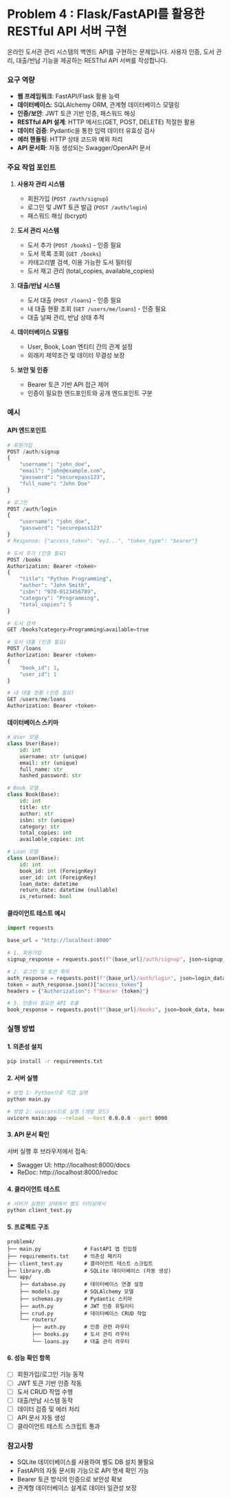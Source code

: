 # Problem 4 : Flask/FastAPI를 활용한 RESTful API 서버 구현 

온라인 도서관 관리 시스템의 백엔드 API를 구현하는 문제입니다. 사용자 인증, 도서 관리, 대출/반납 기능을 제공하는 RESTful API 서버를 작성합니다.

### 요구 역량
- **웹 프레임워크**: FastAPI/Flask 활용 능력
- **데이터베이스**: SQLAlchemy ORM, 관계형 데이터베이스 모델링
- **인증/보안**: JWT 토큰 기반 인증, 패스워드 해싱
- **RESTful API 설계**: HTTP 메서드(GET, POST, DELETE) 적절한 활용
- **데이터 검증**: Pydantic을 통한 입력 데이터 유효성 검사
- **에러 핸들링**: HTTP 상태 코드와 예외 처리
- **API 문서화**: 자동 생성되는 Swagger/OpenAPI 문서

### 주요 작업 포인트
1. **사용자 관리 시스템**
   - 회원가입 (`POST /auth/signup`)
   - 로그인 및 JWT 토큰 발급 (`POST /auth/login`)
   - 패스워드 해싱 (bcrypt)

2. **도서 관리 시스템**
   - 도서 추가 (`POST /books`) - 인증 필요
   - 도서 목록 조회 (`GET /books`)
   - 카테고리별 검색, 이용 가능한 도서 필터링
   - 도서 재고 관리 (total_copies, available_copies)

3. **대출/반납 시스템**
   - 도서 대출 (`POST /loans`) - 인증 필요
   - 내 대출 현황 조회 (`GET /users/me/loans`) - 인증 필요
   - 대출 날짜 관리, 반납 상태 추적

4. **데이터베이스 모델링**
   - User, Book, Loan 엔티티 간의 관계 설정
   - 외래키 제약조건 및 데이터 무결성 보장

5. **보안 및 인증**
   - Bearer 토큰 기반 API 접근 제어
   - 인증이 필요한 엔드포인트와 공개 엔드포인트 구분

### 예시

#### API 엔드포인트
```python
# 회원가입
POST /auth/signup
{
    "username": "john_doe",
    "email": "john@example.com",
    "password": "securepass123",
    "full_name": "John Doe"
}

# 로그인
POST /auth/login
{
    "username": "john_doe",
    "password": "securepass123"
}
# Response: {"access_token": "eyJ...", "token_type": "bearer"}

# 도서 추가 (인증 필요)
POST /books
Authorization: Bearer <token>
{
    "title": "Python Programming",
    "author": "John Smith",
    "isbn": "978-0123456789",
    "category": "Programming",
    "total_copies": 5
}

# 도서 검색
GET /books?category=Programming&available=true

# 도서 대출 (인증 필요)
POST /loans
Authorization: Bearer <token>
{
    "book_id": 1,
    "user_id": 1
}

# 내 대출 현황 (인증 필요)
GET /users/me/loans
Authorization: Bearer <token>
```

#### 데이터베이스 스키마
```python
# User 모델
class User(Base):
    id: int
    username: str (unique)
    email: str (unique)
    full_name: str
    hashed_password: str

# Book 모델  
class Book(Base):
    id: int
    title: str
    author: str
    isbn: str (unique)
    category: str
    total_copies: int
    available_copies: int

# Loan 모델
class Loan(Base):
    id: int
    book_id: int (ForeignKey)
    user_id: int (ForeignKey)
    loan_date: datetime
    return_date: datetime (nullable)
    is_returned: bool
```

#### 클라이언트 테스트 예시
```python
import requests

base_url = "http://localhost:8000"

# 1. 회원가입
signup_response = requests.post(f"{base_url}/auth/signup", json=signup_data)

# 2. 로그인 및 토큰 획득
auth_response = requests.post(f"{base_url}/auth/login", json=login_data)
token = auth_response.json()["access_token"]
headers = {"Authorization": f"Bearer {token}"}

# 3. 인증이 필요한 API 호출
book_response = requests.post(f"{base_url}/books", json=book_data, headers=headers)
```

### 실행 방법

#### 1. 의존성 설치
```bash
pip install -r requirements.txt
```

#### 2. 서버 실행
```bash
# 방법 1: Python으로 직접 실행
python main.py

# 방법 2: uvicorn으로 실행 (개발 모드)
uvicorn main:app --reload --host 0.0.0.0 --port 8000
```

#### 3. API 문서 확인
서버 실행 후 브라우저에서 접속:
- Swagger UI: http://localhost:8000/docs
- ReDoc: http://localhost:8000/redoc

#### 4. 클라이언트 테스트
```bash
# 서버가 실행된 상태에서 별도 터미널에서
python client_test.py
```

#### 5. 프로젝트 구조
```
problem4/
├── main.py              # FastAPI 앱 진입점
├── requirements.txt     # 의존성 패키지
├── client_test.py       # 클라이언트 테스트 스크립트
├── library.db           # SQLite 데이터베이스 (자동 생성)
└── app/
    ├── database.py      # 데이터베이스 연결 설정
    ├── models.py        # SQLAlchemy 모델
    ├── schemas.py       # Pydantic 스키마
    ├── auth.py          # JWT 인증 유틸리티
    ├── crud.py          # 데이터베이스 CRUD 작업
    └── routers/
        ├── auth.py      # 인증 관련 라우터
        ├── books.py     # 도서 관리 라우터
        └── loans.py     # 대출 관리 라우터
```

#### 6. 성능 확인 항목
- [ ] 회원가입/로그인 기능 동작
- [ ] JWT 토큰 기반 인증 작동
- [ ] 도서 CRUD 작업 수행
- [ ] 대출/반납 시스템 동작
- [ ] 데이터 검증 및 에러 처리
- [ ] API 문서 자동 생성
- [ ] 클라이언트 테스트 스크립트 통과

### 참고사항
- SQLite 데이터베이스를 사용하여 별도 DB 설치 불필요
- FastAPI의 자동 문서화 기능으로 API 명세 확인 가능
- Bearer 토큰 방식의 인증으로 보안성 확보
- 관계형 데이터베이스 설계로 데이터 일관성 보장